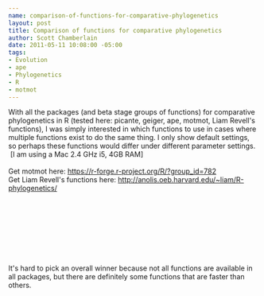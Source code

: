 ```yaml
--- 
name: comparison-of-functions-for-comparative-phylogenetics
layout: post
title: Comparison of functions for comparative phylogenetics
author: Scott Chamberlain
date: 2011-05-11 10:08:00 -05:00
tags: 
- Evolution
- ape
- Phylogenetics
- R
- motmot
---
```


With all the packages (and beta stage groups of functions) for comparative phylogenetics in R (tested here: picante, geiger, ape, motmot, Liam Revell's functions), I was simply interested in which functions to use in cases where multiple functions exist to do the same thing. I only show default settings, so perhaps these functions would differ under different parameter settings. &nbsp;[I am using a Mac 2.4 GHz i5, 4GB RAM]<br /><br />Get motmot here:&nbsp;<a href="https://r-forge.r-project.org/R/?group_id=782">https://r-forge.r-project.org/R/?group_id=782</a><br />Get Liam Revell's functions here:&nbsp;<a href="http://anolis.oeb.harvard.edu/~liam/R-phylogenetics/">http://anolis.oeb.harvard.edu/~liam/R-phylogenetics/</a>

<br /><br /><br />

<script src="https://gist.github.com/3600585.js?file=comparfxn.r"></script>

<br /><br /><br />

It's hard to pick an overall winner because not all functions are available in all packages, but there are definitely some functions that are faster than others.
